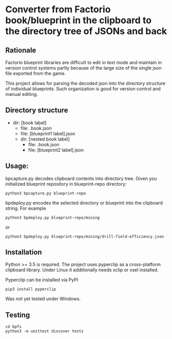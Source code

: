 # Converter from Factorio book/blueprint in the clipboard to the directory tree of JSONs and back
## Rationale
Factorio blueprint libraries are difficult to edit in text mode and maintain in version control systems
partly because of the large size of the single json file exported from the game.

This project allows for parsing the decoded json into the directory structure of individual blueprints.
Such organization is good for version control and manual editing.

## Directory structure
- dir: [book label]
  - file: .book.json
  - file: [blueprint1 label].json
  - dir: [nested book label]
    - file: .book.json
    - file: [blueprint2 label].json

## Usage:
bpcapture.py decodes clipboard contents into directory tree. Given you initialized blueprint repository in blueprint-repo directory:

    python3 bpcapture.py blueprint-repo

bpdeploy.py encodes the selected directory or blueprint into the clipboard string. For example

    python3 bpdeploy.py blueprint-repo/mining
    
 or
 
    python3 bpdeploy.py blueprint-repo/mining/drill-field-efficiency.json
    
## Installation
Python >= 3.5 is required.
The project uses pyperclip as a cross-platform clipboard library. Under Linux it additionally needs xclip or xsel installed.

Pyperclip can be installed via PyPI

    pip3 install pyperclip
    
Was not yet tested under Windows.

## Testing
    cd bpfs
    python3 -m unittest discover tests
